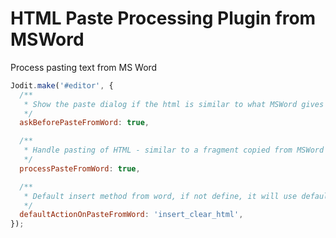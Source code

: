 # HTML Paste Processing Plugin from MSWord

Process pasting text from MS Word

```js
Jodit.make('#editor', {
  /**
   * Show the paste dialog if the html is similar to what MSWord gives when copying.
   */
  askBeforePasteFromWord: true,

  /**
   * Handle pasting of HTML - similar to a fragment copied from MSWord
   */
  processPasteFromWord: true,

  /**
   * Default insert method from word, if not define, it will use defaultActionOnPaste instead
   */
  defaultActionOnPasteFromWord: 'insert_clear_html',
});
```
